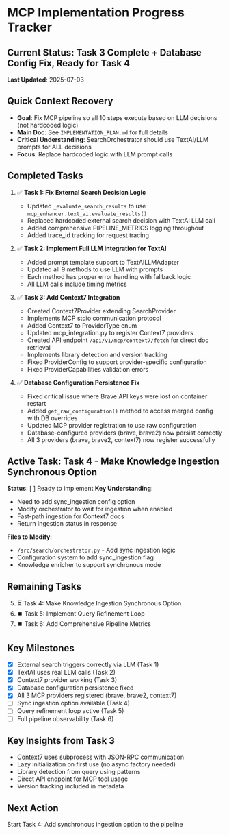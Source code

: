 # MCP Implementation Progress Tracker

## Current Status: Task 3 Complete + Database Config Fix, Ready for Task 4
**Last Updated**: 2025-07-03

## Quick Context Recovery
- **Goal**: Fix MCP pipeline so all 10 steps execute based on LLM decisions (not hardcoded logic)
- **Main Doc**: See `IMPLEMENTATION_PLAN.md` for full details
- **Critical Understanding**: SearchOrchestrator should use TextAI/LLM prompts for ALL decisions
- **Focus**: Replace hardcoded logic with LLM prompt calls

## Completed Tasks
1. ✅ **Task 1: Fix External Search Decision Logic**
   - Updated `_evaluate_search_results` to use `mcp_enhancer.text_ai.evaluate_results()`
   - Replaced hardcoded external search decision with TextAI LLM call
   - Added comprehensive PIPELINE_METRICS logging throughout
   - Added trace_id tracking for request tracing

2. ✅ **Task 2: Implement Full LLM Integration for TextAI**
   - Added prompt template support to TextAILLMAdapter
   - Updated all 9 methods to use LLM with prompts
   - Each method has proper error handling with fallback logic
   - All LLM calls include timing metrics

3. ✅ **Task 3: Add Context7 Integration**
   - Created Context7Provider extending SearchProvider
   - Implements MCP stdio communication protocol
   - Added Context7 to ProviderType enum
   - Updated mcp_integration.py to register Context7 providers
   - Created API endpoint `/api/v1/mcp/context7/fetch` for direct doc retrieval
   - Implements library detection and version tracking
   - Fixed ProviderConfig to support provider-specific configuration
   - Fixed ProviderCapabilities validation errors

4. ✅ **Database Configuration Persistence Fix**
   - Fixed critical issue where Brave API keys were lost on container restart
   - Added `get_raw_configuration()` method to access merged config with DB overrides
   - Updated MCP provider registration to use raw configuration
   - Database-configured providers (brave, brave2) now persist correctly
   - All 3 providers (brave, brave2, context7) now register successfully

## Active Task: Task 4 - Make Knowledge Ingestion Synchronous Option
**Status**: [ ] Ready to implement
**Key Understanding**: 
- Need to add sync_ingestion config option
- Modify orchestrator to wait for ingestion when enabled
- Fast-path ingestion for Context7 docs
- Return ingestion status in response

**Files to Modify**:
- `/src/search/orchestrator.py` - Add sync ingestion logic
- Configuration system to add sync_ingestion flag
- Knowledge enricher to support synchronous mode

## Remaining Tasks
5. ⏳ Task 4: Make Knowledge Ingestion Synchronous Option
6. ⏹️ Task 5: Implement Query Refinement Loop
7. ⏹️ Task 6: Add Comprehensive Pipeline Metrics

## Key Milestones
- [x] External search triggers correctly via LLM (Task 1)
- [x] TextAI uses real LLM calls (Task 2)
- [x] Context7 provider working (Task 3)
- [x] Database configuration persistence fixed
- [x] All 3 MCP providers registered (brave, brave2, context7)
- [ ] Sync ingestion option available (Task 4)
- [ ] Query refinement loop active (Task 5)
- [ ] Full pipeline observability (Task 6)

## Key Insights from Task 3
- Context7 uses subprocess with JSON-RPC communication
- Lazy initialization on first use (no async factory needed)
- Library detection from query using patterns
- Direct API endpoint for MCP tool usage
- Version tracking included in metadata

## Next Action
Start Task 4: Add synchronous ingestion option to the pipeline